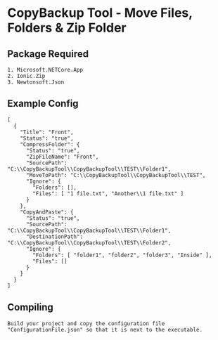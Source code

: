 # CopyBackup Tool - Move Files, Folders & Zip Folder

## Package Required

	1. Microsoft.NETCore.App
	2. Ionic.Zip
	3. Newtonsoft.Json

## Example Config
```
[
  {
    "Title": "Front",
    "Status": "true",
    "CompressFolder": {
      "Status": "true",
      "ZipFileName": "Front",
      "SourcePath": "C:\\CopyBackupTool\\CopyBackupTool\\TEST\\Folder1",
      "MoveToPath": "C:\\CopyBackupTool\\CopyBackupTool\\TEST",
      "Ignore": {
        "Folders": [],
        "Files": [ "1 file.txt", "Another\\1 file.txt" ]
      }
    },
    "CopyAndPaste": {
      "Status": "true",
      "SourcePath": "C:\\CopyBackupTool\\CopyBackupTool\\TEST\\Folder1",
      "DestinationPath": "C:\\CopyBackupTool\\CopyBackupTool\\TEST\\Folder2",
      "Ignore": {
        "Folders": [ "folder1", "folder2", "folder3", "Inside" ],
        "Files": []
      }
    }
  }
]
```
## Compiling
```Build your project and copy the configuration file "ConfigurationFile.json" so that it is next to the executable.```